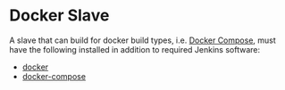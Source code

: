 # Docker Slave

A slave that can build for docker build types, i.e.  [Docker
Compose](../usage/ci_yml/build_types/DockerCompose.md), must have the
following installed in addition to required Jenkins software:

* [docker](https://www.docker.com)
* [docker-compose](https://docs.docker.com/compose/install/)
